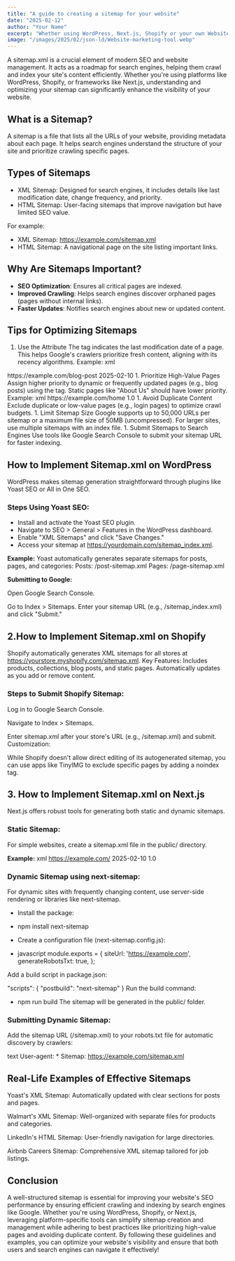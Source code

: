 ```yaml
---
title: "A guide to creating a sitemap for your website"
date: "2025-02-12"
author: "Your Name"
excerpt: "Whether using WordPress, Next.js, Shopify or your own Website, this guide will help you create a sitemap for your website."
image: "/images/2025/02/json-ld/Website-marketing-tool.webp"
---
```


A sitemap.xml is a crucial element of modern SEO and website management. It acts as a roadmap for search engines, helping them crawl and index your site's content efficiently. Whether you're using platforms like WordPress, Shopify, or frameworks like Next.js, understanding and optimizing your sitemap can significantly enhance the visibility of your website.

## What is a Sitemap?

A sitemap is a file that lists all the URLs of your website, providing metadata about each page. It helps search engines understand the structure of your site and prioritize crawling specific pages.

## Types of Sitemaps

- XML Sitemap: Designed for search engines, it includes details like last modification date, change frequency, and priority.
- HTML Sitemap: User-facing sitemaps that improve navigation but have limited SEO value.

For example:
- XML Sitemap: https://example.com/sitemap.xml
- HTML Sitemap: A navigational page on the site listing important links.

## Why Are Sitemaps Important?

- **SEO Optimization**: Ensures all critical pages are indexed.
- **Improved Crawling**: Helps search engines discover orphaned pages (pages without internal links).
- **Faster Updates**: Notifies search engines about new or updated content.

## Tips for Optimizing Sitemaps
1. Use the <lastmod> Attribute
The <lastmod> tag indicates the last modification date of a page. This helps Google's crawlers prioritize fresh content, aligning with its recency algorithms.
Example:
xml
<url>
  <loc>https://example.com/blog-post</loc>
  <lastmod>2025-02-10</lastmod>
</url>
1. Prioritize High-Value Pages
Assign higher priority to dynamic or frequently updated pages (e.g., blog posts) using the <priority> tag. Static pages like "About Us" should have lower priority.
Example:
xml
<url>
  <loc>https://example.com/home</loc>
  <priority>1.0</priority>
</url>
1. Avoid Duplicate Content
Exclude duplicate or low-value pages (e.g., login pages) to optimize crawl budgets.
1. Limit Sitemap Size
Google supports up to 50,000 URLs per sitemap or a maximum file size of 50MB (uncompressed). For larger sites, use multiple sitemaps with an index file.
1. Submit Sitemaps to Search Engines
Use tools like Google Search Console to submit your sitemap URL for faster indexing.


## How to Implement Sitemap.xml on WordPress
WordPress makes sitemap generation straightforward through plugins like Yoast SEO or All in One SEO.

### Steps Using Yoast SEO:
- Install and activate the Yoast SEO plugin.
- Navigate to SEO > General > Features in the WordPress dashboard.
- Enable "XML Sitemaps" and click "Save Changes."
- Access your sitemap at https://yourdomain.com/sitemap_index.xml.

**Example:**
Yoast automatically generates separate sitemaps for posts, pages, and categories:
Posts: /post-sitemap.xml
Pages: /page-sitemap.xml

**Submitting to Google:**

Open Google Search Console.

Go to Index > Sitemaps.
Enter your sitemap URL (e.g., /sitemap_index.xml) and click "Submit."

## 2.How to Implement Sitemap.xml on Shopify

Shopify automatically generates XML sitemaps for all stores at https://yourstore.myshopify.com/sitemap.xml.
Key Features:
Includes products, collections, blog posts, and static pages.
Automatically updates as you add or remove content.

### Steps to Submit Shopify Sitemap:

Log in to Google Search Console.

Navigate to Index > Sitemaps.

Enter sitemap.xml after your store's URL (e.g., /sitemap.xml) and submit.
Customization:

While Shopify doesn't allow direct editing of its autogenerated sitemap, you can use apps like TinyIMG to exclude specific pages by adding a noindex tag.

## 3. How to Implement Sitemap.xml on Next.js

Next.js offers robust tools for generating both static and dynamic sitemaps.

### Static Sitemap:
For simple websites, create a sitemap.xml file in the public/ directory.

**Example:**
xml
<urlset xmlns="http://www.sitemaps.org/schemas/sitemap/0.9">
  <url>
    <loc>https://example.com/</loc>
    <lastmod>2025-02-10</lastmod>
    <priority>1.0</priority>
  </url>
</urlset>

### Dynamic Sitemap using next-sitemap:
For dynamic sites with frequently changing content, use server-side rendering or libraries like next-sitemap.

- Install the package:

- npm install next-sitemap
- Create a configuration file (next-sitemap.config.js):
- javascript
module.exports = {
  siteUrl: 'https://example.com',
  generateRobotsTxt: true,
};

Add a build script in package.json:

"scripts": {
  "postbuild": "next-sitemap"
}
Run the build command:

- npm run build
The sitemap will be generated in the public/ folder.

### Submitting Dynamic Sitemap:

Add the sitemap URL (/sitemap.xml) to your robots.txt file for automatic discovery by crawlers:

text
User-agent: *
Sitemap: https://example.com/sitemap.xml


## Real-Life Examples of Effective Sitemaps
Yoast's XML Sitemap: Automatically updated with clear sections for posts and pages.

Walmart's XML Sitemap: Well-organized with separate files for products and categories.

LinkedIn's HTML Sitemap: User-friendly navigation for large directories.

Airbnb Careers Sitemap: Comprehensive XML sitemap tailored for job listings.

## Conclusion
A well-structured sitemap is essential for improving your website's SEO performance by ensuring efficient crawling and indexing by search engines like Google. Whether you're using WordPress, Shopify, or Next.js, leveraging platform-specific tools can simplify sitemap creation and management while adhering to best practices like prioritizing high-value pages and avoiding duplicate content.
By following these guidelines and examples, you can optimize your website's visibility and ensure that both users and search engines can navigate it effectively!